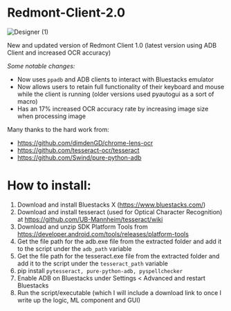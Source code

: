 # Redmont-Client-2.0
![Designer (1)](https://github.com/PaulvonRedmont/Redmont-Client-2.0/assets/146851640/0474e9a0-24f7-495f-acb8-776b40ccf9ea)


New and updated version of Redmont Client 1.0 (latest version using ADB Client and increased OCR accuracy)

_Some notable changes:_
- Now uses `ppadb` and ADB clients to interact with Bluestacks emulator
- Now allows users to retain full functionality of their keyboard and mouse while the client is running (older versions used pyautogui as a sort of macro)
- Has an 17% increased OCR accuracy rate by increasing image size when processing image

Many thanks to the hard work from:

- https://github.com/dimdenGD/chrome-lens-ocr
- https://github.com/tesseract-ocr/tesseract
- https://github.com/Swind/pure-python-adb

# How to install:

1) Download and install Bluestacks X (https://www.bluestacks.com/)
2) Download and install tesseract (used for Optical Character Recognition) at https://github.com/UB-Mannheim/tesseract/wiki
3) Download and unzip SDK Platform Tools from https://developer.android.com/tools/releases/platform-tools
4) Get the file path for the adb.exe file from the extracted folder and add it to the script under the `adb_path` variable
5) Get the file path for the tesseract.exe file from the extracted folder and add it to the script under the `tesseract_path` variable
6) pip install `pytesseract, pure-python-adb, pyspellchecker`
7) Enable ADB on Bluestacks under Settings < Advanced and restart Bluestacks
8) Run the script/executable (which I will include a download link to once I write up the logic, ML component and GUI)
